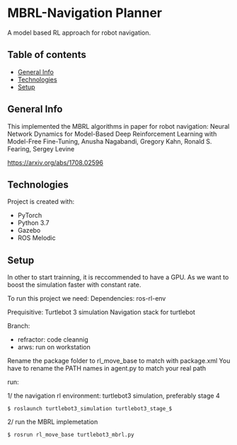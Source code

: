 # MBRL-Navigation Planner

A model based RL approach for robot navigation.
## Table of contents
* [General Info](#general-info)
* [Technologies](#technologies)
* [Setup](#setup)

## General Info

This implemented the MBRL algorithms in paper for robot navigation: Neural Network Dynamics for Model-Based Deep Reinforcement Learning with Model-Free Fine-Tuning, Anusha Nagabandi, Gregory Kahn, Ronald S. Fearing, Sergey Levine

https://arxiv.org/abs/1708.02596




## Technologies
Project is created with:
* PyTorch
* Python 3.7
* Gazebo
* ROS Melodic

## Setup
In other to start trainning, it is reccommended to have a GPU. As we want to boost the simulation faster with constant rate.

To run this project we need: 
Dependencies:
  ros-rl-env
 
Prequisitive:
  Turtlebot 3 simulation
  Navigation stack for turtlebot
  
 Branch:
* refractor: code cleannig
* arws: run on workstation

Rename the package folder to rl_move_base to match with package.xml
You have to rename the PATH names in agent.py to match your real path

run: 

1/ the navigation rl environment: turtlebot3 simulation, preferably stage 4
```
$ roslaunch turtlebot3_simulation turtlebot3_stage_$
```

2/ run the MBRL implemetation
```
$ rosrun rl_move_base turtlebot3_mbrl.py
```
